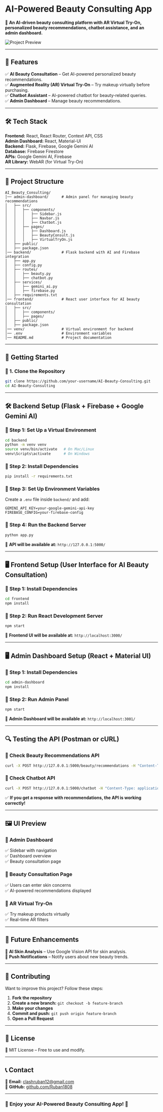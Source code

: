 # **AI-Powered Beauty Consulting App**  
🚀 **An AI-driven beauty consulting platform with AR Virtual Try-On, personalized beauty recommendations, chatbot assistance, and an admin dashboard.**  

![Project Preview](https://via.placeholder.com/1000x500?text=Project+Preview)  

---

## **📌 Features**  
✅ **AI Beauty Consultation** – Get AI-powered personalized beauty recommendations.  
✅ **Augmented Reality (AR) Virtual Try-On** – Try makeup virtually before purchasing.  
✅ **Chatbot Assistant** – AI-powered chatbot for beauty-related queries.  
✅ **Admin Dashboard** – Manage beauty recommendations.  

---

## **🛠 Tech Stack**  
**Frontend:** React, React Router, Context API, CSS  
**Admin Dashboard:** React, Material-UI  
**Backend:** Flask, Firebase, Google Gemini AI  
**Database:** Firebase Firestore  
**APIs:** Google Gemini AI, Firebase  
**AR Library:** WebAR (for Virtual Try-On)  

---

## **📂 Project Structure**  
```
AI_Beauty_Consulting/
│── admin-dashboard/      # Admin panel for managing beauty recommendations
│   ├── src/
│   │   ├── components/
│   │   │   ├── Sidebar.js
│   │   │   ├── Navbar.js
│   │   │   ├── Chatbot.js
│   │   ├── pages/
│   │   │   ├── Dashboard.js
│   │   │   ├── BeautyConsult.js
│   │   │   ├── VirtualTryOn.js
│   ├── public/
│   ├── package.json
│── backend/              # Flask backend with AI and Firebase integration
│   ├── app.py
│   ├── config.py
│   ├── routes/
│   │   ├── beauty.py
│   │   ├── chatbot.py
│   ├── services/
│   │   ├── gemini_ai.py
│   │   ├── firebase.py
│   ├── requirements.txt
│── frontend/             # React user interface for AI beauty consultation
│   ├── src/
│   │   ├── components/
│   │   ├── pages/
│   ├── public/
│   ├── package.json
│── venv/                 # Virtual environment for backend
│── .env                  # Environment variables
│── README.md             # Project documentation
```

---

## **🚀 Getting Started**  

### **🔹 1. Clone the Repository**  
```sh
git clone https://github.com/your-username/AI-Beauty-Consulting.git
cd AI-Beauty-Consulting
```

---

## **🛠 Backend Setup (Flask + Firebase + Google Gemini AI)**  

### **🔹 Step 1: Set Up a Virtual Environment**
```sh
cd backend
python -m venv venv
source venv/bin/activate   # On Mac/Linux
venv\Scripts\activate      # On Windows
```

### **🔹 Step 2: Install Dependencies**
```sh
pip install -r requirements.txt
```

### **🔹 Step 3: Set Up Environment Variables**  
Create a `.env` file inside `backend/` and add:  
```
GEMINI_API_KEY=your-google-gemini-api-key
FIREBASE_CONFIG=your-firebase-config
```

### **🔹 Step 4: Run the Backend Server**
```sh
python app.py
```
📌 **API will be available at:** `http://127.0.0.1:5000/`

---

## **🖥️ Frontend Setup (User Interface for AI Beauty Consultation)**  

### **🔹 Step 1: Install Dependencies**
```sh
cd frontend
npm install
```

### **🔹 Step 2: Run React Development Server**
```sh
npm start
```
📌 **Frontend UI will be available at:** `http://localhost:3000/`

---

## **🖥️ Admin Dashboard Setup (React + Material UI)**  

### **🔹 Step 1: Install Dependencies**
```sh
cd admin-dashboard
npm install
```

### **🔹 Step 2: Run Admin Panel**
```sh
npm start
```
📌 **Admin Dashboard will be available at:** `http://localhost:3001/`

---

## **🔍 Testing the API (Postman or cURL)**  

### **🔹 Check Beauty Recommendations API**
```sh
curl -X POST http://127.0.0.1:5000/beauty/recommendations -H "Content-Type: application/json" -d '{"user_preferences": "oily skin, dry lips"}'
```

### **🔹 Check Chatbot API**
```sh
curl -X POST http://127.0.0.1:5000/chatbot -H "Content-Type: application/json" -d '{"message": "Suggest a skincare routine"}'
```

✅ **If you get a response with recommendations, the API is working correctly!**

---

## **🖼 UI Preview**  

### **🔹 Admin Dashboard**  
✅ Sidebar with navigation  
✅ Dashboard overview  
✅ Beauty consultation page  

### **🔹 Beauty Consultation Page**  
✅ Users can enter skin concerns  
✅ AI-powered recommendations displayed  

### **🔹 AR Virtual Try-On**  
✅ Try makeup products virtually  
✅ Real-time AR filters  

---

## **📌 Future Enhancements**  
🔹 **AI Skin Analysis** – Use Google Vision API for skin analysis.  
🔹 **Push Notifications** – Notify users about new beauty trends.  

---

## **🤝 Contributing**  
Want to improve this project? Follow these steps:  
1. **Fork the repository**  
2. **Create a new branch:** `git checkout -b feature-branch`  
3. **Make your changes**  
4. **Commit and push:** `git push origin feature-branch`  
5. **Open a Pull Request**  

---

## **📜 License**  
📄 MIT License – Free to use and modify.  

---

## **📞 Contact**  
💌 **Email:** clashruban12@gmail.com  
🔗 **GitHub:** [github.com/Ruban1808](https://github.com/Ruban1808)  
 
---

### 🎉 **Enjoy your AI-Powered Beauty Consulting App! 🚀**  
